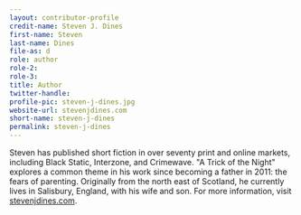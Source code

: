 ```yaml
---
layout: contributor-profile
credit-name: Steven J. Dines
first-name: Steven
last-name: Dines
file-as: d
role: author
role-2:
role-3:
title: Author
twitter-handle:
profile-pic: steven-j-dines.jpg
website-url: stevenjdines.com
short-name: steven-j-dines
permalink: steven-j-dines
---
```


Steven has published short fiction in over seventy print and online markets, including Black Static, Interzone, and Crimewave. "A Trick of the Night" explores a common theme in his work since becoming a father in 2011: the fears of parenting. Originally from the north east of Scotland, he currently lives in Salisbury, England, with his wife and son. For more information, visit [stevenjdines.com](http://stevenjdines.com).
